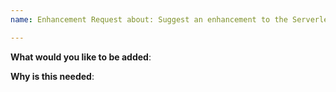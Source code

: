```yaml
---
name: Enhancement Request about: Suggest an enhancement to the Serverless Workflow Python SDK labels: kind/feature

---
```


**What would you like to be added**:

**Why is this needed**: